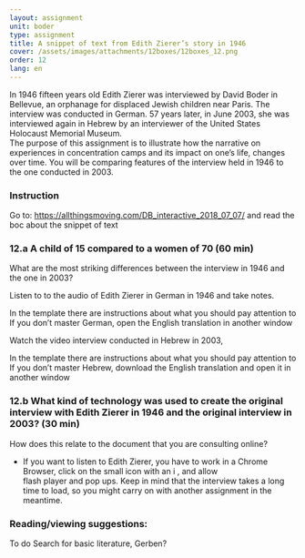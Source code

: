 ```yaml
---
layout: assignment
unit: boder
type: assignment
title: A snippet of text from Edith Zierer’s story in 1946  
cover: /assets/images/attachments/12boxes/12boxes_12.png
order: 12
lang: en
---
```


In 1946 fifteen years old Edith Zierer was
interviewed by David Boder in Bellevue, an orphanage for
displaced Jewish children near Paris. The
interview was conducted in German. 57 years later, in June
2003, she was interviewed again in Hebrew by an interviewer
of the United States Holocaust Memorial Museum.  
The purpose of this assignment is to illustrate how the 
narrative on experiences in concentration
camps and its impact on one’s life, changes over time.
You will be comparing features of the interview held
in 1946 to the one conducted in 2003.

<!-- more -->

<!-- briefing-student -->
### Instruction
<!-- section-contents -->

Go to:
https://allthingsmoving.com/DB_interactive_2018_07_07/ and read the boc about the snippet of text

<!-- section --> 
### 12.a  A child of 15 compared to a women of 70 (60 min)
<!-- section-contents -->

What are the most striking differences between the interview in 1946 and the one in 2003?

Listen to to the audio of Edith Zierer in German in 1946 and take
notes.

In the template there are instructions about what you should pay
   attention to
If you don’t master German, open the English translation in another
    window

Watch the video interview conducted in Hebrew in 2003,

In the template there are instructions about what you should pay
   attention to
If you don’t master Hebrew, download the English translation and
   open it in  another window

<!-- section --> 
### 12.b  What kind of technology was used to create the original interview with Edith Zierer in 1946 and the original interview in 2003? (30 min) 
<!-- section-contents -->

How does this relate to the document that you are consulting online?

 *  If you want to listen to Edith Zierer, you have to work in a
 Chrome  Browser, click on the small icon with an i , and allow  
 flash player and pop ups. Keep in mind that the interview takes
 a long time to load, so you might carry on with another
 assignment in the meantime.

<!-- section --> 
### Reading/viewing  suggestions:
<!-- section-contents -->
To do Search for basic literature, Gerben? 

<!-- briefing-teacher -->


